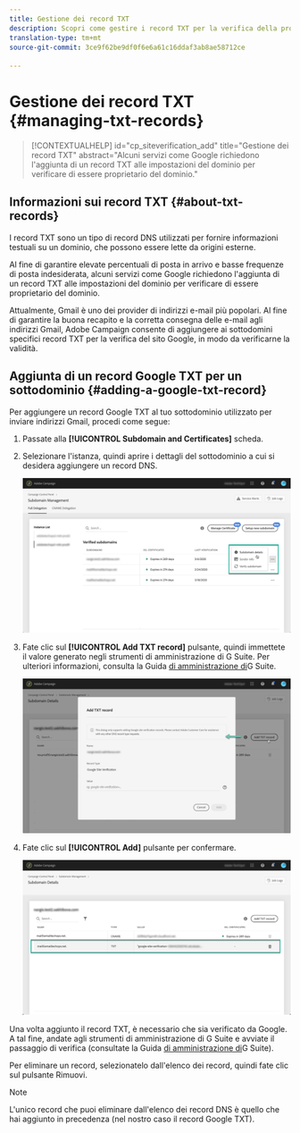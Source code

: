 ```yaml
---
title: Gestione dei record TXT
description: Scopri come gestire i record TXT per la verifica della proprietà del dominio.
translation-type: tm+mt
source-git-commit: 3ce9f62be9df0f6e6a61c16ddaf3ab8ae58712ce

---
```



# Gestione dei record TXT {#managing-txt-records}

>[!CONTEXTUALHELP]
>id=&quot;cp_siteverification_add&quot;
>title=&quot;Gestione dei record TXT&quot;
>abstract=&quot;Alcuni servizi come Google richiedono l&#39;aggiunta di un record TXT alle impostazioni del dominio per verificare di essere proprietario del dominio.&quot;

## Informazioni sui record TXT {#about-txt-records}

I record TXT sono un tipo di record DNS utilizzati per fornire informazioni testuali su un dominio, che possono essere lette da origini esterne.

Al fine di garantire elevate percentuali di posta in arrivo e basse frequenze di posta indesiderata, alcuni servizi come Google richiedono l&#39;aggiunta di un record TXT alle impostazioni del dominio per verificare di essere proprietario del dominio.

Attualmente, Gmail è uno dei provider di indirizzi e-mail più popolari. Al fine di garantire la buona recapito e la corretta consegna delle e-mail agli indirizzi Gmail, Adobe Campaign consente di aggiungere ai sottodomini specifici record TXT per la verifica del sito Google, in modo da verificarne la validità.

## Aggiunta di un record Google TXT per un sottodominio {#adding-a-google-txt-record}

Per aggiungere un record Google TXT al tuo sottodominio utilizzato per inviare indirizzi Gmail, procedi come segue:

1. Passate alla **[!UICONTROL Subdomain and Certificates]** scheda.

1. Selezionare l&#39;istanza, quindi aprire i dettagli del sottodominio a cui si desidera aggiungere un record DNS.

   ![](assets/txt_subdomaindetails.png)

1. Fate clic sul **[!UICONTROL Add TXT record]** pulsante, quindi immettete il valore generato negli strumenti di amministrazione di G Suite. Per ulteriori informazioni, consulta la Guida [di amministrazione di](https://support.google.com/a/answer/183895)G Suite.

   ![](assets/txt_addtxt.png)

1. Fate clic sul **[!UICONTROL Add]** pulsante per confermare.

   ![](assets/txt_txtadded.png)

Una volta aggiunto il record TXT, è necessario che sia verificato da Google. A tal fine, andate agli strumenti di amministrazione di G Suite e avviate il passaggio di verifica (consultate la Guida [di amministrazione di](https://support.google.com/a/answer/183895)G Suite).


Per eliminare un record, selezionatelo dall&#39;elenco dei record, quindi fate clic sul pulsante Rimuovi.

>[!NOTE]
>
>L&#39;unico record che puoi eliminare dall&#39;elenco dei record DNS è quello che hai aggiunto in precedenza (nel nostro caso il record Google TXT).
